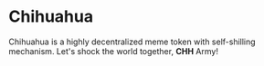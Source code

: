 # Chihuahua

Chihuahua is a highly decentralized meme token with self-shilling mechanism. Let's shock the world together, **CHH** Army!
